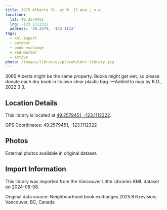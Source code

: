 ```yaml
---
title: 3075 Alberta St. at W. 15 Ave.; n.w.
location:
  lat: 49.2579451
  lng: -123.1112322
  address: '49.2579, -123.1112'
tags:
  - kml-import
  - outdoor
  - book-exchange
  - red-marker
  - active
photo: /images/libraries/placeholder-library.jpg
---
```

3065 Alberta might be the same property.
Books might get wet, so please donate each dry book in its own clear plastic bag.
—Added to map by K.D., 2022 3 3. 

## Location Details

This library is located at [49.2579451, -123.1112322](https://www.google.com/maps?q=49.2579451,-123.1112322).

GPS Coordinates: 49.2579451, -123.1112322

## Photos

External photos available in original dataset.

## Import Information

This library was imported from the Vancouver Little Libraries KML dataset on 2024-08-08.

Original data source: Neighbourhood book exchanges 2025.8.6.revision; Vancouver, BC, Canada
